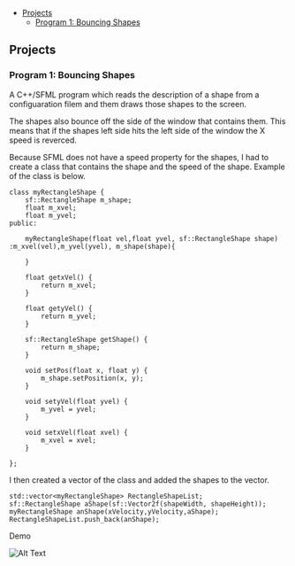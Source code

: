 - [Projects](#projects)
  - [Program 1: Bouncing Shapes](#program-1-bouncing-shapes)

## Projects

### Program 1: Bouncing Shapes

A C++/SFML program which reads the description of a shape from a configuaration filem and them draws those shapes to the screen. 

The shapes also bounce off the side of the window that contains them. This means that if the shapes left side hits the left side of the window the X speed is reverced. 

Because SFML does not have a speed property for the shapes, I had to create a class that contains the shape and the speed of the shape. Example of the class is below.

```
class myRectangleShape {
    sf::RectangleShape m_shape;
    float m_xvel;
    float m_yvel;
public:

    myRectangleShape(float vel,float yvel, sf::RectangleShape shape) :m_xvel(vel),m_yvel(yvel), m_shape(shape){

    }

    float getxVel() {
        return m_xvel;
    }

    float getyVel() {
        return m_yvel;
    }

    sf::RectangleShape getShape() {
        return m_shape;
    }

    void setPos(float x, float y) {
        m_shape.setPosition(x, y);
    }

    void setyVel(float yvel) {
        m_yvel = yvel;
    }

    void setxVel(float xvel) {
        m_xvel = xvel;
    }

};

```
I then created a vector of the class and added the shapes to the vector.
```
std::vector<myRectangleShape> RectangleShapeList;
sf::RectangleShape aShape(sf::Vector2f(shapeWidth, shapeHeight));
myRectangleShape anShape(xVelocity,yVelocity,aShape);       
RectangleShapeList.push_back(anShape);
```

Demo

![Alt Text](path/to/your/gif.gif)
